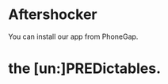 Aftershocker
=========================================================
You can install our app from PhoneGap.

the [un:]PREDictables.
=========================================================